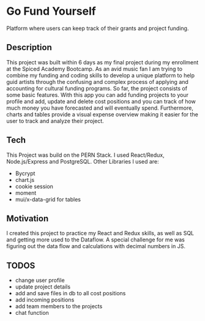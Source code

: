 # Go Fund Yourself
Platform where users can keep track of their grants and project funding.

## Description
This project was built within 6 days as my final project during my enrollment at the Spiced Academy Bootcamp. As an avid music fan I am trying to combine my funding and coding skills to develop a unique platform to help guid artists through the confusing and complex process of applying and accounting for cultural funding programs. 
So far, the project consists of some basic features. With this app you can add funding projects to your profile and add, update and delete cost positions and  you can track of how much money you have forecasted and will eventually spend. Furthermore, charts and tables provide a visual expense overview making it easier for the user to track and analyze their project. 

## Tech
This Project was build on the PERN Stack. I used React/Redux, Node.js/Express and PostgreSQL.
Other Libraries I used are:
- Bycrypt
- chart.js
- cookie session
- moment
- mui/x-data-grid for tables

## Motivation
I created this project to practice my React and Redux skills, as well as SQL and getting more used to the Dataflow. A special challenge for me was figuring out the data flow and calculations with decimal numbers in JS.

## TODOS
- change user profile
- update project details
- add and save files in db to all cost positions
- add incoming positions
- add team members to the projects
- chat function
